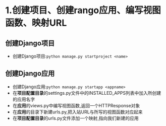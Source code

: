 # 1.创建项目、创建rango应用、编写视图函数、映射URL
## 创建Django项目
- 创建Django项目:`python manage.py startproject <name>`
## 创建Django应用
- 创建Django应用:`python manage.py startapp <appname>`
- 在**项目配置目录**的settings.py文件中的INSTALLED_APPS列表中加入所创建的应用名字
- 在**应用**的views.py中编写视图函数,返回一个HTTPResponse对象
- 在**应用**的目录下新建urls.py,把入站URL与所写的视图函数对应起来
- 在**项目配置目录**的urls.py文件添加一个映射,指向我们新建的应用
